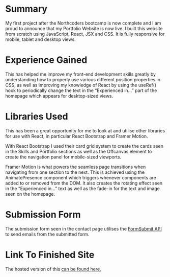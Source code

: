 # Summary
My first project after the Northcoders bootcamp is now complete and I am proud to announce that my Portfolio Website is now live. I built this website from scratch using JavaScript, React, JSX and CSS. It is fully responsive for mobile, tablet and desktop views.

# Experience Gained
This has helped me improve my front-end development skills greatly by understanding how to properly use various different position properties in CSS, as well as improving my knowledge of React by using the useRef() hook to periodically change the text in the “Experienced in…” part of the homepage which appears for desktop-sized views.

# Libraries Used
This has been a great opportunity for me to look at and utilise other libraries for use with React, in particular React Bootstrap and Framer Motion. 

With React Bootstrap I used their card grid system to create the cards seen in the Skills and Portfolio sections as well as the Offcanvas element to create the navigation panel for mobile-sized viewports. 

Framer Motion is what powers the seamless page transitions when navigating from one section to the next. This is achieved using the AnimatePresence component which triggers whenever components are added to or removed from the DOM. It also creates the rotating effect seen in the “Experienced in…” text as well as the fade-in for the text and image seen on the homepage. 

# Submission Form
The submission form seen in the contact page utilises the <a href="https://formsubmit.co/" >FormSubmit API</a> to send emails from the submitted form. 

#  Link To Finished Site
The hosted version of this <a href="https://ross-kennedy-dev.netlify.app/">can be found here.</a>